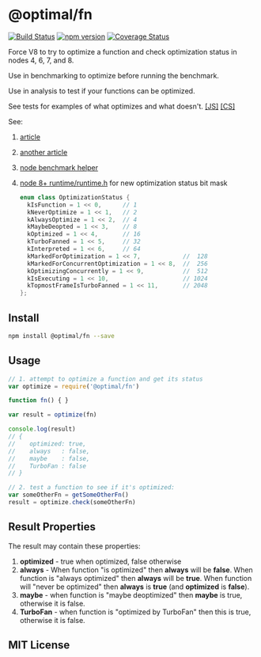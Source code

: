 # @optimal/fn
[![Build Status](https://travis-ci.org/elidoran/node-optimal-fn.svg?branch=master)](https://travis-ci.org/elidoran/node-optimal-fn)
[![npm version](https://badge.fury.io/js/%40optimal%2Ffn.svg)](http://badge.fury.io/js/%40optimal%2Ffn)
[![Coverage Status](https://coveralls.io/repos/github/elidoran/node-optimal-fn/badge.svg?branch=master)](https://coveralls.io/github/elidoran/node-optimal-fn?branch=master)

Force V8 to try to optimize a function and check optimization status in nodes 4, 6, 7, and 8.

Use in benchmarking to optimize before running the benchmark.

Use in analysis to test if your functions can be optimized.

See tests for examples of what optimizes and what doesn't. [[JS]](https://github.com/elidoran/node-optimal-fn/tree/master/test/lib/js) [[CS]](https://github.com/elidoran/node-optimal-fn/tree/master/test/lib/coffee)

See:

1. [article](https://github.com/petkaantonov/bluebird/wiki/Optimization-killers)
2. [another article](http://www.aerospike.com/blog/node-on-fire/)
3. [node benchmark helper](https://github.com/nodejs/node/blob/master/benchmark/common.js#L213-L225)
4. [node 8+ runtime/runtime.h](https://github.com/v8/v8/blob/master/src/runtime/runtime.h) for new optimization status bit mask

    ```c++
    enum class OptimizationStatus {
      kIsFunction = 1 << 0,      // 1
      kNeverOptimize = 1 << 1,   // 2
      kAlwaysOptimize = 1 << 2,  // 4
      kMaybeDeopted = 1 << 3,    // 8
      kOptimized = 1 << 4,       // 16
      kTurboFanned = 1 << 5,     // 32
      kInterpreted = 1 << 6,     // 64
      kMarkedForOptimization = 1 << 7,            //  128
      kMarkedForConcurrentOptimization = 1 << 8,  //  256
      kOptimizingConcurrently = 1 << 9,           //  512
      kIsExecuting = 1 << 10,                     // 1024
      kTopmostFrameIsTurboFanned = 1 << 11,       // 2048
    };
    ```

## Install

```sh
npm install @optimal/fn --save
```


## Usage

```javascript
// 1. attempt to optimize a function and get its status
var optimize = require('@optimal/fn')

function fn() { }

var result = optimize(fn)

console.log(result)
// {
//    optimized: true,
//    always   : false,
//    maybe    : false,
//    TurboFan : false
// }

// 2. test a function to see if it's optimized:
var someOtherFn = getSomeOtherFn()
result = optimize.check(someOtherFn)
```

## Result Properties

The result may contain these properties:

1. **optimized** - true when optimized, false otherwise
2. **always** - When function "is optimized" then **always** will be **false**. When function is "always optimized" then **always** will be **true**. When function will "never be optimized" then **always** is **true** (and **optimized** is **false**).
3. **maybe** - when function is "maybe deoptimized" then **maybe** is true, otherwise it is false.
4. **TurboFan** - when function is "optimized by TurboFan" then this is true, otherwise it is false.


## MIT License
